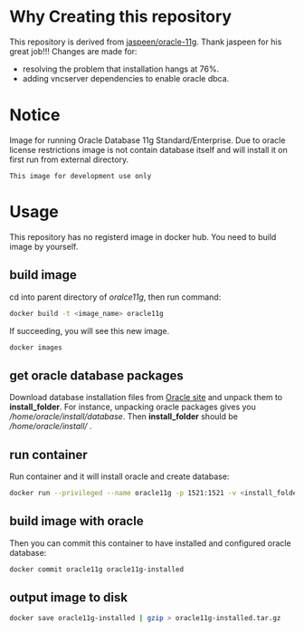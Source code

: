 # Why Creating this repository

This repository is derived from [jaspeen/oracle-11g](https://github.com/jaspeen/oracle-11g). Thank jaspeen for his great job!!!
Changes are made for:
* resolving the problem that installation hangs at 76%.
* adding vncserver dependencies to enable oracle dbca.

# Notice

Image for running Oracle Database 11g Standard/Enterprise. Due to oracle license restrictions image is not contain database itself and will install it on first run from external directory.

``This image for development use only``

# Usage

This repository has no registerd image in docker hub. You need to build image by yourself.

## build image
cd into parent directory of _oralce11g_, then run command:
```sh
docker build -t <image_name> oracle11g
```
If succeeding, you will see this new image.
```sh
docker images
```

## get oracle database packages

Download database installation files from [Oracle site](http://www.oracle.com/technetwork/database/in-memory/downloads/index.html) and unpack them to **install_folder**. For instance, unpacking oracle packages gives you _/home/oracle/install/database_. Then __install_folder__ should be _/home/oracle/install/_ .

## run container
Run container and it will install oracle and create database:

```sh
docker run --privileged --name oracle11g -p 1521:1521 -v <install_folder>:/install <image_name>
```

## build image with oracle

Then you can commit this container to have installed and configured oracle database:
```sh
docker commit oracle11g oracle11g-installed
```

## output image to disk
```sh
docker save oracle11g-installed | gzip > oracle11g-installed.tar.gz
```